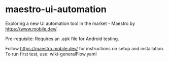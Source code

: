 # maestro-ui-automation

Exploring a new UI automation tool in the market - Maestro by https://www.mobile.dev/.

Pre-requisite: Requires an .apk file for Android testing.

Follow https://maestro.mobile.dev/ for instructions on setup and installation. To run first test, use: wiki-generalFlow.yaml
